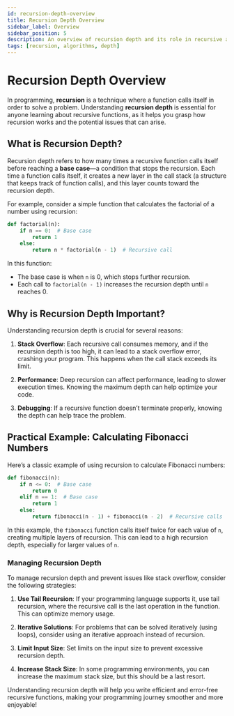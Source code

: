 ```yaml
---
id: recursion-depth-overview
title: Recursion Depth Overview
sidebar_label: Overview
sidebar_position: 5
description: An overview of recursion depth and its role in recursive algorithms.
tags: [recursion, algorithms, depth]
---
```



# Recursion Depth Overview

In programming, **recursion** is a technique where a function calls itself in order to solve a problem. Understanding **recursion depth** is essential for anyone learning about recursive functions, as it helps you grasp how recursion works and the potential issues that can arise.

## What is Recursion Depth?

Recursion depth refers to how many times a recursive function calls itself before reaching a **base case**—a condition that stops the recursion. Each time a function calls itself, it creates a new layer in the call stack (a structure that keeps track of function calls), and this layer counts toward the recursion depth.

For example, consider a simple function that calculates the factorial of a number using recursion:

```python
def factorial(n):
    if n == 0:  # Base case
        return 1
    else:
        return n * factorial(n - 1)  # Recursive call
```

In this function:
- The base case is when `n` is 0, which stops further recursion.
- Each call to `factorial(n - 1)` increases the recursion depth until `n` reaches 0.

## Why is Recursion Depth Important?

Understanding recursion depth is crucial for several reasons:

1. **Stack Overflow**: Each recursive call consumes memory, and if the recursion depth is too high, it can lead to a stack overflow error, crashing your program. This happens when the call stack exceeds its limit.
  
2. **Performance**: Deep recursion can affect performance, leading to slower execution times. Knowing the maximum depth can help optimize your code.
  
3. **Debugging**: If a recursive function doesn’t terminate properly, knowing the depth can help trace the problem.

## Practical Example: Calculating Fibonacci Numbers

Here’s a classic example of using recursion to calculate Fibonacci numbers:

```python
def fibonacci(n):
    if n <= 0:  # Base case
        return 0
    elif n == 1:  # Base case
        return 1
    else:
        return fibonacci(n - 1) + fibonacci(n - 2)  # Recursive calls
```

In this example, the `fibonacci` function calls itself twice for each value of `n`, creating multiple layers of recursion. This can lead to a high recursion depth, especially for larger values of `n`. 

### Managing Recursion Depth

To manage recursion depth and prevent issues like stack overflow, consider the following strategies:

1. **Use Tail Recursion**: If your programming language supports it, use tail recursion, where the recursive call is the last operation in the function. This can optimize memory usage.

2. **Iterative Solutions**: For problems that can be solved iteratively (using loops), consider using an iterative approach instead of recursion.

3. **Limit Input Size**: Set limits on the input size to prevent excessive recursion depth. 

4. **Increase Stack Size**: In some programming environments, you can increase the maximum stack size, but this should be a last resort.

Understanding recursion depth will help you write efficient and error-free recursive functions, making your programming journey smoother and more enjoyable!
